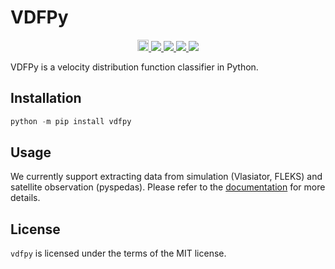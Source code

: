 # VDFPy

<p align="center">
  <a href="https://badge.fury.io/py/vdfpy">
    <img src="https://badge.fury.io/py/vdfpy.svg" alt="PyPI version" height="18">
  </a>
  <a href="https://github.com/henry2004y/vdfpy/actions">
    <img src="https://github.com/henry2004y/vdfpy/actions/workflows/CI.yml/badge.svg">
  </a>
  <a href="https://henry2004y.github.io/vdfpy/">
    <img src="https://img.shields.io/badge/docs-dev-blue">
  </a>
  <a href="LICENSE">
    <img src="https://img.shields.io/badge/license-MIT-blue">
  </a>
  <a href="https://app.codecov.io/gh/henry2004y/vdfpy/">
    <img src="https://img.shields.io/codecov/c/github/henry2004y/vdfpy">
  </a>
</p>

VDFPy is a velocity distribution function classifier in Python.

## Installation

```python
python -m pip install vdfpy
```

## Usage

We currently support extracting data from simulation (Vlasiator, FLEKS) and satellite observation (pyspedas).
Please refer to the [documentation](https://henry2004y.github.io/vdfpy/) for more details.

## License

`vdfpy` is licensed under the terms of the MIT license.

